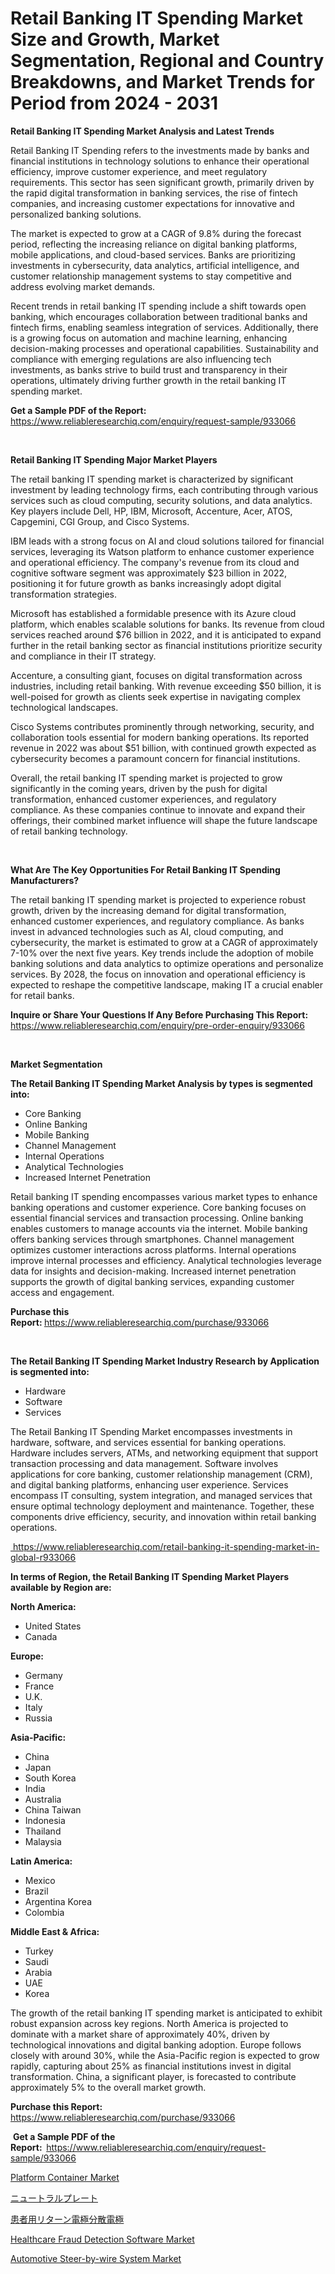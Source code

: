 <p><h1>Retail Banking IT Spending Market Size and Growth, Market Segmentation, Regional and Country Breakdowns, and Market Trends for Period from 2024 -  2031</h1></p><p><strong>Retail Banking IT Spending Market Analysis and Latest Trends</strong></p>
<p><p>Retail Banking IT Spending refers to the investments made by banks and financial institutions in technology solutions to enhance their operational efficiency, improve customer experience, and meet regulatory requirements. This sector has seen significant growth, primarily driven by the rapid digital transformation in banking services, the rise of fintech companies, and increasing customer expectations for innovative and personalized banking solutions.</p><p>The market is expected to grow at a CAGR of 9.8% during the forecast period, reflecting the increasing reliance on digital banking platforms, mobile applications, and cloud-based services. Banks are prioritizing investments in cybersecurity, data analytics, artificial intelligence, and customer relationship management systems to stay competitive and address evolving market demands.</p><p>Recent trends in retail banking IT spending include a shift towards open banking, which encourages collaboration between traditional banks and fintech firms, enabling seamless integration of services. Additionally, there is a growing focus on automation and machine learning, enhancing decision-making processes and operational capabilities. Sustainability and compliance with emerging regulations are also influencing tech investments, as banks strive to build trust and transparency in their operations, ultimately driving further growth in the retail banking IT spending market.</p></p>
<p><strong>Get a Sample PDF of the Report:&nbsp;</strong> <a href="https://www.reliableresearchiq.com/enquiry/request-sample/933066">https://www.reliableresearchiq.com/enquiry/request-sample/933066</a></p>
<p>&nbsp;</p>
<p><strong>Retail Banking IT Spending Major Market Players</strong></p>
<p><p>The retail banking IT spending market is characterized by significant investment by leading technology firms, each contributing through various services such as cloud computing, security solutions, and data analytics. Key players include Dell, HP, IBM, Microsoft, Accenture, Acer, ATOS, Capgemini, CGI Group, and Cisco Systems.</p><p>IBM leads with a strong focus on AI and cloud solutions tailored for financial services, leveraging its Watson platform to enhance customer experience and operational efficiency. The company's revenue from its cloud and cognitive software segment was approximately $23 billion in 2022, positioning it for future growth as banks increasingly adopt digital transformation strategies.</p><p>Microsoft has established a formidable presence with its Azure cloud platform, which enables scalable solutions for banks. Its revenue from cloud services reached around $76 billion in 2022, and it is anticipated to expand further in the retail banking sector as financial institutions prioritize security and compliance in their IT strategy.</p><p>Accenture, a consulting giant, focuses on digital transformation across industries, including retail banking. With revenue exceeding $50 billion, it is well-poised for growth as clients seek expertise in navigating complex technological landscapes.</p><p>Cisco Systems contributes prominently through networking, security, and collaboration tools essential for modern banking operations. Its reported revenue in 2022 was about $51 billion, with continued growth expected as cybersecurity becomes a paramount concern for financial institutions.</p><p>Overall, the retail banking IT spending market is projected to grow significantly in the coming years, driven by the push for digital transformation, enhanced customer experiences, and regulatory compliance. As these companies continue to innovate and expand their offerings, their combined market influence will shape the future landscape of retail banking technology.</p></p>
<p>&nbsp;</p>
<p><strong>What Are The Key Opportunities For Retail Banking IT Spending Manufacturers?</strong></p>
<p><p>The retail banking IT spending market is projected to experience robust growth, driven by the increasing demand for digital transformation, enhanced customer experiences, and regulatory compliance. As banks invest in advanced technologies such as AI, cloud computing, and cybersecurity, the market is estimated to grow at a CAGR of approximately 7-10% over the next five years. Key trends include the adoption of mobile banking solutions and data analytics to optimize operations and personalize services. By 2028, the focus on innovation and operational efficiency is expected to reshape the competitive landscape, making IT a crucial enabler for retail banks.</p></p>
<p><strong>Inquire or Share Your Questions If Any Before Purchasing This Report:</strong> <a href="https://www.reliableresearchiq.com/enquiry/pre-order-enquiry/933066">https://www.reliableresearchiq.com/enquiry/pre-order-enquiry/933066</a></p>
<p>&nbsp;</p>
<p><strong>Market Segmentation</strong></p>
<p><strong>The Retail Banking IT Spending Market Analysis by types is segmented into:</strong></p>
<p><ul><li>Core Banking</li><li>Online Banking</li><li>Mobile Banking</li><li>Channel Management</li><li>Internal Operations</li><li>Analytical Technologies</li><li>Increased Internet Penetration</li></ul></p>
<p><p>Retail banking IT spending encompasses various market types to enhance banking operations and customer experience. Core banking focuses on essential financial services and transaction processing. Online banking enables customers to manage accounts via the internet. Mobile banking offers banking services through smartphones. Channel management optimizes customer interactions across platforms. Internal operations improve internal processes and efficiency. Analytical technologies leverage data for insights and decision-making. Increased internet penetration supports the growth of digital banking services, expanding customer access and engagement.</p></p>
<p><strong>Purchase this Report:&nbsp;</strong><a href="https://www.reliableresearchiq.com/purchase/933066">https://www.reliableresearchiq.com/purchase/933066</a></p>
<p>&nbsp;</p>
<p><strong>The Retail Banking IT Spending Market Industry Research by Application is segmented into:</strong></p>
<p><ul><li>Hardware</li><li>Software</li><li>Services</li></ul></p>
<p><p>The Retail Banking IT Spending Market encompasses investments in hardware, software, and services essential for banking operations. Hardware includes servers, ATMs, and networking equipment that support transaction processing and data management. Software involves applications for core banking, customer relationship management (CRM), and digital banking platforms, enhancing user experience. Services encompass IT consulting, system integration, and managed services that ensure optimal technology deployment and maintenance. Together, these components drive efficiency, security, and innovation within retail banking operations.</p></p>
<p><a href="https://www.reliableresearchiq.com/retail-banking-it-spending-market-in-global-r933066">&nbsp;https://www.reliableresearchiq.com/retail-banking-it-spending-market-in-global-r933066</a></p>
<p><strong>In terms of Region, the Retail Banking IT Spending Market Players available by Region are:</strong></p>
<p>
    <p> <strong> North America: </strong>
        <ul>
            <li>United States</li>
            <li>Canada</li>
        </ul>
        </p> 
    <p> <strong> Europe: </strong>
        <ul>
            <li>Germany</li>
            <li>France</li>
            <li>U.K.</li>
            <li>Italy</li>
            <li>Russia</li>
        </ul>
        </p> 
    <p> <strong> Asia-Pacific: </strong>
        <ul>
            <li>China</li>
            <li>Japan</li>
            <li>South Korea</li>
            <li>India</li>
            <li>Australia</li>
            <li>China Taiwan</li>
            <li>Indonesia</li>
            <li>Thailand</li>
            <li>Malaysia</li>
        </ul>
        </p> 
    <p> <strong> Latin America: </strong>
        <ul>
            <li>Mexico</li>
            <li>Brazil</li>
            <li>Argentina Korea</li>
            <li>Colombia</li>
        </ul>
        </p> 
    <p> <strong> Middle East & Africa: </strong>
        <ul>
            <li>Turkey</li>
            <li>Saudi</li>
            <li>Arabia</li>
            <li>UAE</li>
            <li>Korea</li>
        </ul>
    </p>
    </p>
<p><p>The growth of the retail banking IT spending market is anticipated to exhibit robust expansion across key regions. North America is projected to dominate with a market share of approximately 40%, driven by technological innovations and digital banking adoption. Europe follows closely with around 30%, while the Asia-Pacific region is expected to grow rapidly, capturing about 25% as financial institutions invest in digital transformation. China, a significant player, is forecasted to contribute approximately 5% to the overall market growth.</p></p>
<p><strong>Purchase this Report: </strong><a href="https://www.reliableresearchiq.com/purchase/933066">https://www.reliableresearchiq.com/purchase/933066</a></p>
<p>&nbsp;<strong>Get a Sample PDF of the Report:&nbsp;&nbsp;</strong><a href="https://www.reliableresearchiq.com/enquiry/request-sample/933066">https://www.reliableresearchiq.com/enquiry/request-sample/933066</a></p>
<p><strong></strong></p>
<p><p><a href="https://medium.com/@elizbethsmithb20/the-market-study-covers-the-platform-container-market-across-various-segments-9d6bd83bc954">Platform Container Market</a></p><p><a href="https://medium.com/@berryguann/neutral-plates-market-%E3%81%AE%E3%82%B0%E3%83%AD%E3%83%BC%E3%83%90%E3%83%AB%E5%B8%82%E5%A0%B4%E6%A6%82%E8%A6%81%E3%81%AF-%E4%B8%96%E7%95%8C%E3%81%8A%E3%82%88%E3%81%B3%E4%B8%BB%E8%A6%81%E5%B8%82%E5%A0%B4%E3%81%AB%E3%81%8A%E3%81%91%E3%82%8B%E6%A5%AD%E7%95%8C%E3%81%AB%E5%BD%B1%E9%9F%BF%E3%82%92%E4%B8%8E%E3%81%88%E3%82%8B%E4%B8%BB%E8%A6%81%E3%81%AA%E3%83%88%E3%83%AC%E3%83%B3%E3%83%89%E3%81%AB%E3%81%A4%E3%81%84%E3%81%A6-%E7%8B%AC%E8%87%AA%E3%81%AE%E8%A6%96%E7%82%B9%E3%82%92%E6%8F%90%E4%BE%9B%E3%81%97%E3%81%BE%E3%81%99-97e3b2fd23d4">ニュートラルプレート</a></p><p><a href="https://medium.com/@berryguann/patient-return-electrodes-dispersive-electrodes-3aaceff89210">患者用リターン電極分散電極</a></p><p><a href="https://www.linkedin.com/pulse/healthcare-fraud-detection-software-market-overview-regional-gsgaf?trackingId=urLf0LZEQEeqJIB%2BP5pLiQ%3D%3D">Healthcare Fraud Detection Software Market</a></p><p><a href="https://issuu.com/reportprime-2/docs/automotive-steer-by-wire-system-mar_50202508adf662">Automotive Steer-by-wire System Market</a></p></p>